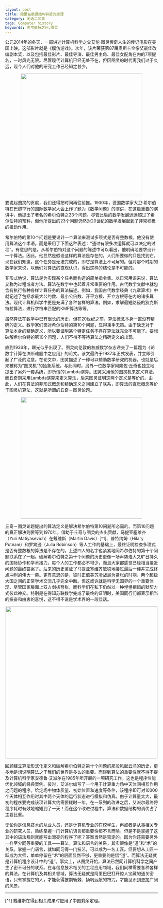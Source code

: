 ```yaml
---
layout: post
title: 隐匿在数据结构背后的原理
category: 闲话二三事
tags: Computer history
keywords: 希尔伯特之问,图灵
---
```



公元2014年的冬天，一部讲述计算机科学之父艾伦·图灵传奇人生的传记电影在美国上映，这部影片就是《模仿游戏》。次年，该片荣获第87届奥斯卡金像奖最佳改编剧本奖，以及包括最佳影片、最佳导演、最佳男主角、最佳女配角在内的7项提名，一时风光无限。尽管现代计算机已经无处不在，但因图灵的时代离我们过于久远，现今人们对他的研究工作已经知之甚少。

<p align="center">
<img src="https://fzuo.github.io/assets/img/turing_film.jpg" width="400">
</p>

要说起图灵的贡献，我们还得把时间再往前推。1900年，德国数学家大卫·希尔伯特在巴黎举行的国际数学家大会上作了题为《数学问题》的演讲，在这篇重要的演讲中，他提出了著名的希尔伯特之23个问题。尽管此后的数学发展远远超过了希尔伯特的预料，但他所提出的23个问题仍然对20世纪的数学发展起到了非常积极的推动作用。


希尔伯特的第10个问题是要设计一个算法来测试多项式是否有整数根。他没有使用算法这个术语，而是采用了下面这种表述：“通过有限多次运算就可以决定的过程”。有意思的是，从希尔伯特对这个问题的陈述中可以看出，他明确地要求设计一个算法。因此，他显然是假设这样的算法是存在的，人们所要做的只是找到它。现在我们知道，这个任务是无法完成的，即它是算法上不可解的。但对那个时期的数学家来说，以他们对算法的直观认识，得出这样的结论是不可能的。

非形式地说，算法是为实现某个任务而构造的简单指令集。以日常用语来说，算法又称为过程或者方法。算法在数学中也起着非常重要的作用。古代数学文献中就包含有执行各种各样计算任务的算法描述。例如，我国古代数学经典《九章算术》中就记述了包括求最大公约数、最小公倍数、开平方根、开立方根等在内的诸多算法。现代计算机科学中更是充满了各种各样的算法。例如，求解最短路径的狄克斯特拉算法，进行字符串匹配的KMP算法等等。

虽然算法在数学中已有很长的历史，但在20世纪之前，算法概念本身一直没有精确的定义。数学家们面对希尔伯特的第10个问题，显得束手无策。由于缺乏对于算法本身的精确定义，所以要证明某个特定任务不存在算法就完全不可能了。要想破解希尔伯特的第10个问题，人们不得不等待算法之精确定义的出现。

直到1936年，曙光似乎出现了。图灵向伦敦的权威数学杂志递交了一篇题为《论数字计算在决断难题中之应用》的论文。该文最终于1937年正式发表，并立即引起了广泛的注意。在论文中，图灵描述了一种可以辅助数学研究的机器，也就是后来被称为“图灵机”的抽象系统。与此同时，另外一位数学家阿隆佐·丘奇也独立地提出了另外一套系统，即所谓的Lambda演算。图灵采用他的图灵机来定义算法，而丘奇则采用Lambda演算来定义算法，后来图灵证明这两个定义是等价的。由此，人们在算法的非形式概念和精确定义之间建立了联系，即算法的直觉概念等价于图灵机算法，这就是所谓的丘奇－图灵论题。

<p align="center">
<img src="https://fzuo.github.io/assets/img/turing_paper.png" width="400">
</p>

丘奇－图灵论题提出的算法定义是解决希尔伯特第10问题所必需的。而第10问题的真正解决则要等到1970年，借助于丘奇与图灵的杰出贡献，马提亚塞维齐（Yuri Matiyasevich）在戴维斯（Martin Davis）[^1]、普特纳姆（Hilary Putnam）和罗宾逊（Julia Robinson）等人工作的基础上，最终证明检查多项式是否有整数根的算法是不存在的。上述四人的名字也紧紧地同希尔伯特的第十个问题联系在了一起。破解希尔伯特之第十个问题的历史更像一场声势浩大又旷日持久的国际协作和学术接力。每个人的工作都必不可少，而且大家都感觉已经相当接近问题的最终答案了。后来的历史鉴证了马提亚塞维齐敏锐地接过最后一棒并完成终点冲刺的伟大一幕。更有意思的是，彼时正值美苏冷战最为紧张的时期，两个超级大国之间的正常学术交流几乎完全中断。但这或许就是科学无国界的一个重要体现，尽管国家层面上双方剑拔弩张，而科学们在私下仍然以一种惺惺相惜的默契方式彼此神交。特别是在得知苏联数学完成了最终的证明时，美国同行们都表示相当的振奋和由衷的喜悦，这不得不说是学术界的一段佳话。

<p align="center">
<img src="https://fzuo.github.io/assets/img/math_p.png" width="500">
</p>

回顾建立算法形式化定义和破解希尔伯特之第十个问题的那段风起云涌的历史，更多地是想说明算法之于我们的世界是多么的重要。而谈到算法的重要性就不得不提及计算机科学家安德鲁·艾派尔在1985年所开展的一项研究工作，这也是程序性能优化领域的经典案例。彼时，艾派尔编写了一个用于计算重力场中天体间相互作用之问题的程序。给定场中物体质量、初始位置和速度等条件，该程序即可对10000个天体相互作用时其中两个天体的运行状态进行模拟和仿真。由于计算量太大，最初的程序要完成该项计算大约需要耗时一年。在一系列的改进之后，艾派尔最终将程序耗时有效地缩短到了一天！而在这个改进过程中，算法和数据结构的调优占了主要比重。

无论你是信息技术的从业人员，还是计算机专业的在校学生，再或者是从事相关专业的研究人员，熟练掌握一门计算机语言都重要性都不言而喻。但是不是掌握了这其中的语法规则就能写出漂亮的程序了呢？答案当然是否定的。因为你还需要另外一样至少同等重要的工具——算法。算法和语言的关系，其实很像是“道”和“术”的关系。掌握一门语言，就如同习得一门技艺，可以成为一名工匠。但要想从工匠一跃成为大师，单单停留在“术”的层面显然不够，更重要的是悟“道”。而算法无疑就是计算机程序设计中的“道”。事实上，从图灵开始，算法已然同计算机科学之间产生了密不可分的联系。在与信息技术相关的工程应用领域，我们同样需要各种各样的算法。在计算机及其相关领域，算法无疑就是阿里巴巴打开惊人宝藏的通关密语，只有掌握它的人，才能获得披荆斩棘、扬帆远航的符咒，才能见识到更加广阔的风景。<br>


--------------------------
[^1] 戴维斯在得到相关成果时应用了中国剩余定理。
